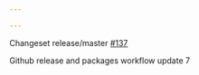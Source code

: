 ```yaml
---

---
```

    
Changeset release/master [#137](https://github.com/JantaeLeckie/monorepo-release-changesets/pull/137)
    
Github release and packages workflow update 7
